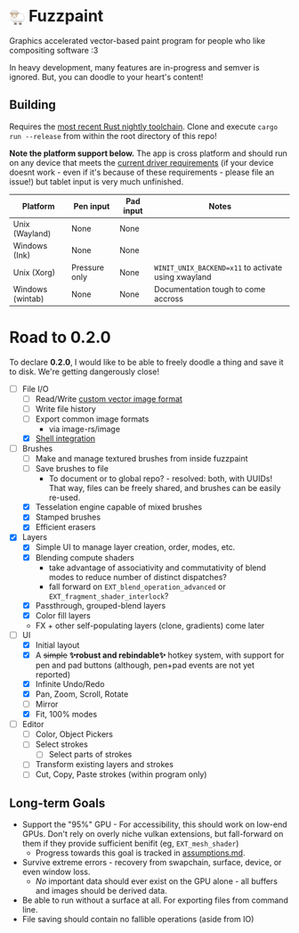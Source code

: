 # <a href="#" onclick="return false;"><img src="https://raw.githubusercontent.com/googlefonts/noto-emoji/main/svg/emoji_u1f411.svg" alt="Baa" title="Baa" style="position:relative;bottom: -0.2em;width:1em;"/></a> Fuzzpaint

Graphics accelerated vector-based paint program for people who like compositing software :3

In heavy development, many features are in-progress and semver is ignored. But, you can doodle to your heart's content!

## Building
Requires the [most recent Rust nightly toolchain](https://www.rust-lang.org/tools/install). Clone and execute `cargo run --release` from within the root directory of this repo!

**Note the platform support below.** The app is cross platform and should run on any device that meets the [current driver requirements](assumptions.md) (if your device doesnt work - even if it's because of these requirements - please file an issue!) but tablet input is very much unfinished.

| **Platform**     | Pen input     | Pad input | Notes                                               |
|------------------|---------------|-----------|-----------------------------------------------------|
| Unix (Wayland)   | None          | None      |                                                     |
| Windows (Ink)    | None          | None      |                                                     |
| Unix (Xorg)      | Pressure only | None      | `WINIT_UNIX_BACKEND=x11` to activate using xwayland |
| Windows (wintab) | None          | None      | Documentation tough to come accross                 |

# Road to **0.2.0**
To declare **0.2.0**, I would like to be able to freely doodle a thing and save it to disk. We're getting dangerously close!

 - [ ] File I/O
   - [ ] Read/Write [custom vector image format](fileschema.md)
   - [ ] Write file history
   - [ ] Export common image formats
     - via image-rs/image
   - [X] [Shell integration](https://github.com/Fuzzyzilla/fuzzpaint-thumbnailer)
 - [ ] Brushes
   - [ ] Make and manage textured brushes from inside fuzzpaint
   - [ ] Save brushes to file
     - To document or to global repo? - resolved: both, with UUIDs! That way, files can be freely shared, and brushes can be easily re-used.
   - [X] Tesselation engine capable of mixed brushes
   - [X] Stamped brushes
   - [X] Efficient erasers
 - [X] Layers
   - [X] Simple UI to manage layer creation, order, modes, etc.
   - [X] Blending compute shaders
     - take advantage of associativity and commutativity of blend modes to reduce number of distinct dispatches?
     - fall forward on `EXT_blend_operation_advanced` or `EXT_fragment_shader_interlock`?
   - [X] Passthrough, grouped-blend layers
   - [X] Color fill layers
   - FX + other self-populating layers (clone, gradients) come later
 - [ ] UI
   - [X] Initial layout
   - [X] A ~~simple~~ **✨robust and rebindable✨** hotkey system, with support for
         pen and pad buttons (although, pen+pad events are not yet reported)
   - [X] Infinite Undo/Redo
   - [X] Pan, Zoom, Scroll, Rotate
   - [ ] Mirror
   - [X] Fit, 100% modes
 - [ ] Editor
   - [ ] Color, Object Pickers
   - [ ] Select strokes
     - [ ] Select parts of strokes
   - [ ] Transform existing layers and strokes
   - [ ] Cut, Copy, Paste strokes (within program only)

## Long-term Goals
 * Support the "95%" GPU - For accessibility, this should work on low-end GPUs. Don't rely on overly niche vulkan extensions, but fall-forward on them if they provide sufficient benifit (eg, `EXT_mesh_shader`)
    * Progress towards this goal is tracked in [assumptions.md](assumptions.md).
 * Survive extreme errors - recovery from swapchain, surface, device, or even window loss.
   * *No* important data should ever exist on the GPU alone - all buffers and images should be derived data.
 * Be able to run without a surface at all. For exporting files from command line.
 * File saving should contain no fallible operations (aside from IO)